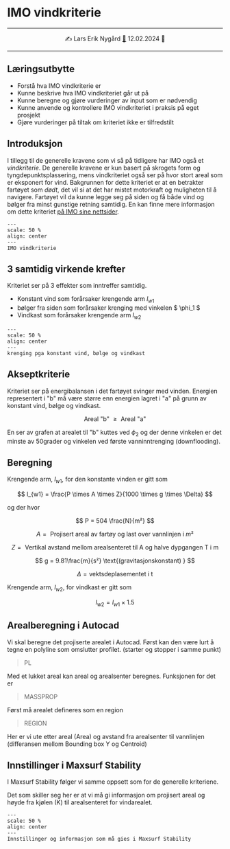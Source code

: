 # IMO vindkriterie 

-----

<p style="text-align:center;">
    ✍️ Lars Erik Nygård  <a href="mailto:lars.e.nygard@ntnu.no">📧</a> 12.02.2024 📅 
</p>

-----

## Læringsutbytte
- Forstå hva IMO vindkriterie er
- Kunne beskrive hva IMO vindkriteriet går ut på 
- Kunne beregne og gjøre vurderinger av input som er nødvendig
- Kunne anvende og kontrollere IMO vindkriteriet i praksis på eget prosjekt
- Gjøre vurderinger på tiltak om kriteriet ikke er tilfredstilt 

## Introduksjon

I tillegg til de generelle kravene som vi så på tidligere har IMO også et *vindkriterie*. De generelle kravene er kun basert på skrogets form og tyngdepunktsplassering, mens vindkriteriet også ser på hvor stort areal som er eksponert for vind. Bakgrunnen for dette kriteriet er at en betrakter fartøyet som *dødt*, det vil si at det har mistet motorkraft og muligheten til å navigere. Fartøyet vil da kunne legge seg på siden og få både vind og bølger fra minst gunstige retning samtidig. En kan finne mere informasjon om dette kriteriet [på IMO sine nettsider](https://www.imorules.com/GUID-8206CA1C-E079-4E62-BF3F-9BECF96D6969.html). 

```{figure} https://cdn.jsdelivr.net/gh/skipsing/skipsdesign2/intakt-stabilitet/images/IMO-severe-wind-curve.PNG
---
scale: 50 %
align: center
--- 
IMO vindkriterie
```

## 3 samtidig virkende krefter

Kriteriet ser på 3 effekter som inntreffer samtidig. 

- Konstant vind som forårsaker krengende arm $l_{w1}$
- bølger fra siden som forårsaker krenging med vinkelen $ \phi_1 $
- Vindkast som forårsaker krengende arm $l_{w2}$

```{figure} https://cdn.jsdelivr.net/gh/skipsing/skipsdesign2/intakt-stabilitet/images/imo-weather-situations.PNG
---
scale: 50 %
align: center
--- 
krenging pga konstant vind, bølge og vindkast
```

## Akseptkriterie 

Kriteriet ser på energibalansen i det fartøyet svinger med vinden. Energien representert i "b" må være større enn energien lagret i "a" på grunn av konstant vind, bølge og vindkast. 

$$ \text{Areal "b" } \geq \text{ Areal "a" }$$

En ser av grafen at arealet til "b" kuttes ved $\phi_2$ og der denne vinkelen er det minste av 50grader og vinkelen ved første vanninntrenging (downflooding). 

## Beregning

Krengende arm, $l_{w1}$, for den konstante vinden er gitt som

$$ l_{w1} = \frac{P \times A \times Z}{1000 \times g \times \Delta} $$

og der hvor 

$$ P = 504 \frac{N}{m²} $$

$$ A = \text{ Projisert areal av fartøy og last over vannlinjen i }m² $$

$$ Z = \text{ Vertikal avstand mellom arealsenteret til A og halve dypgangen T i m} $$

$$ g = 9.81\frac{m}{s²} \text{(gravitasjonskonstant) }  $$

$$ \Delta = \text{vektsdeplasementet i t } $$

Krengende arm, $l_{w2}$, for vindkast er gitt som

$$ l_{w2} = l_{w1} \times 1.5 $$


## Arealberegning i Autocad 

Vi skal beregne det projiserte arealet i Autocad. Først kan den være lurt å tegne en polyline som omslutter profilet. (starter og stopper i samme punkt)

> PL 

Med et lukket areal kan areal og arealsenter beregnes. Funksjonen for det er 

> MASSPROP 

Først må arealet defineres som en region

> REGION

Her er vi ute etter areal (Area) og avstand fra arealsenter til vannlinjen (differansen mellom Bounding box Y og Centroid)

## Innstillinger i Maxsurf Stability 

I Maxsurf Stability følger vi samme oppsett som for de generelle kriteriene. 

Det som skiller seg her er at vi må gi informasjon om projisert areal og høyde fra kjølen (K) til arealsenteret for vindarealet. 

```{figure} https://cdn.jsdelivr.net/gh/skipsing/skipsdesign2/intakt-stabilitet/images/imo-weather-criteria.PNG
---
scale: 50 %
align: center
--- 
Innstillinger og informasjon som må gies i Maxsurf Stability 
```
